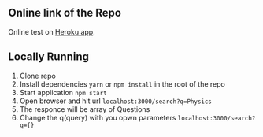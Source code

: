 ## Online link of the Repo
 Online test on [Heroku app](https://nodeexpressannotations.herokuapp.com/search?q=Physics).
## Locally Running
   1. [](#1) Clone repo
   2. [](#2) Install dependencies `yarn` or `npm install` in the root of the repo   
   3. [](#3) Start application `npm start`
   4. [](#4) Open browser and hit url `localhost:3000/search?q=Physics`
   5. [](#5) The responce will be array of Questions
   6. [](#6) Change the q(query) with you opwn parameters `localhost:3000/search?q={}`
   

